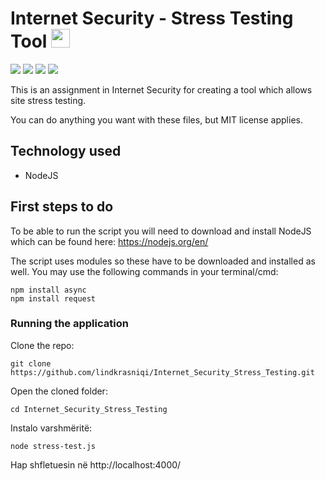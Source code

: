 # Internet Security - Stress Testing Tool <a href="#"><img src="https://www.freeiconspng.com/uploads/us-flag-icon-6.png" width=30 height=30></a> 

[![](https://img.shields.io/badge/author-Ora%20Vrapcani-red.svg)](https://github.com/oravrp)
[![](https://img.shields.io/github/license/460N1/IS_Stress-Test.svg)](https://github.com/lindkrasniqi/Internet_Security_Stress_Testing/blob/main/LICENSE)
[![](https://img.shields.io/github/release/460N1/IS_Stress-Test.svg?kill_cache=1)](https://github.com/lindkrasniqi/Internet_Security_Stress_Testing/archive/1.0.zip)
[![](https://img.badgesize.io/460N1/IS_Stress-Test/master/ISStress.py.svg?kill_cache=1)](https://github.com/lindkrasniqi/Internet_Security_Stress_Testing/stress-test.js)

This is an assignment in Internet Security for creating a tool which allows site stress testing.

You can do anything you want with these files, but MIT license applies.

## Technology used
  * NodeJS

## First steps to do

To be able to run the script you will need to download and install NodeJS which can be found here: https://nodejs.org/en/

The script uses modules so these have to be downloaded and installed as well.
You may use the following commands in your terminal/cmd:
```
npm install async
npm install request

```
### Running the application

Clone the repo:
```
git clone https://github.com/lindkrasniqi/Internet_Security_Stress_Testing.git
```
Open the cloned folder:
```
cd Internet_Security_Stress_Testing
```
Instalo varshmëritë:
```
node stress-test.js 
```

Hap shfletuesin në http://localhost:4000/
